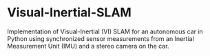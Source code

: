 # Visual-Inertial-SLAM
Implementation of Visual-Inertial (VI) SLAM for an autonomous car in Python using synchronized sensor measurements from an Inertial Measurement Unit (IMU) and a stereo camera on the car.
